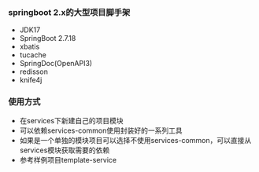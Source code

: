 ### springboot 2.x的大型项目脚手架
* JDK17
* SpringBoot 2.7.18
* xbatis
* tucache
* SpringDoc(OpenAPI3)
* redisson
* knife4j

### 使用方式
* 在services下新建自己的项目模块
* 可以依赖services-common使用封装好的一系列工具
* 如果是一个单独的模块项目可以选择不使用services-common，可以直接从services模块获取需要的依赖
* 参考样例项目template-service